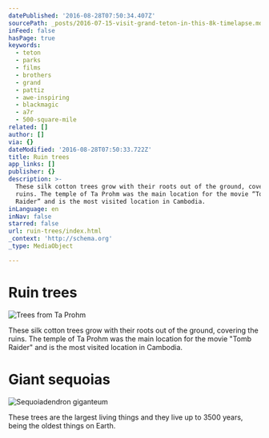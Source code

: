 ```yaml
---
datePublished: '2016-08-28T07:50:34.407Z'
sourcePath: _posts/2016-07-15-visit-grand-teton-in-this-8k-timelapse.md
inFeed: false
hasPage: true
keywords:
  - teton
  - parks
  - films
  - brothers
  - grand
  - pattiz
  - awe-inspiring
  - blackmagic
  - a7r
  - 500-square-mile
related: []
author: []
via: {}
dateModified: '2016-08-28T07:50:33.722Z'
title: Ruin trees
app_links: []
publisher: {}
description: >-
  These silk cotton trees grow with their roots out of the ground, covering the
  ruins. The temple of Ta Prohm was the main location for the movie “Tomb
  Raider” and is the most visited location in Cambodia.
inLanguage: en
inNav: false
starred: false
url: ruin-trees/index.html
_context: 'http://schema.org'
_type: MediaObject

---
```

# Ruin trees
![Trees from Ta Prohm](https://the-grid-user-content.s3-us-west-2.amazonaws.com/d4f69639-5c01-4aa1-9548-2ef317e505ff.jpg)

These silk cotton trees grow with their roots out of the ground, covering the ruins. The temple of Ta Prohm was the main location for the movie "Tomb Raider" and is the most visited location in Cambodia.

# Giant sequoias
![Sequoiadendron giganteum](https://the-grid-user-content.s3-us-west-2.amazonaws.com/27c7c67b-c518-4638-a195-4d0acf7de030.jpg)

These trees are the largest living things and they live up to 3500 years, being the oldest things on Earth.